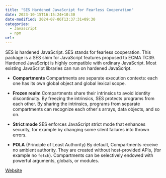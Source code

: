 ```yaml
---
title: "SES Hardened JavaScript for Fearless Cooperation"
date: 2023-10-15T16:15:24+10:30
date-modified: 2024-07-06T13:37:31+09:30
categories:
  - Javascript
  - npm
url: 
---
```


SES is hardened JavaScript. SES stands for fearless cooperation. This package is a SES shim for JavaScript features proposed to ECMA TC39. Hardened JavaScript is highly compatible with ordinary JavaScript. Most existing JavaScript libraries can run on hardened JavaScript.

- **Compartments** Compartments are separate execution contexts: each one has its own global object and global lexical scope.

- **Frozen realm** Compartments share their intrinsics to avoid identity discontinuity. By freezing the intrinsics, SES protects programs from each other. By sharing the intrinsics, programs from separate compartments can recognize each other's arrays, data objects, and so on.

- **Strict mode** SES enforces JavaScript strict mode that enhances security, for example by changing some silent failures into thrown errors.

- **POLA** (Principle of Least Authority) By default, Compartments receive no ambient authority. They are created without host-provided APIs, (for example no `fetch`). Compartments can be selectively endowed with powerful arguments, globals, or modules.

[Website](https://www.npmjs.com/package/ses)
